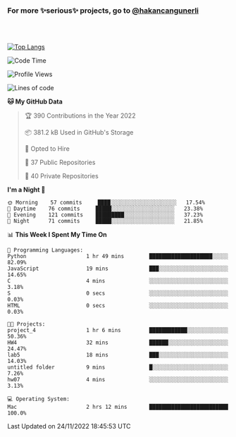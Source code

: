 ### For more ✨serious✨ projects, go to [@hakancangunerli](https://github.com/hakancangunerli)

<br>
<br>



[![Top Langs](https://github-readme-stats.vercel.app/api/top-langs/?username=63616e&layout=compact&hide=tex,html,shell,assembly,C&langs_count=6&exclude_repo=2015-csharp)](https://github.com/anuraghazra/github-readme-stats)


<!--START_SECTION:waka-->
![Code Time](http://img.shields.io/badge/Code%20Time-335%20hrs%2050%20mins-blue)

![Profile Views](http://img.shields.io/badge/Profile%20Views-7-blue)

![Lines of code](https://img.shields.io/badge/From%20Hello%20World%20I%27ve%20Written-1%20Million%20lines%20of%20code-blue)

**🐱 My GitHub Data** 

> 🏆 390 Contributions in the Year 2022
 > 
> 📦 381.2 kB Used in GitHub's Storage 
 > 
> 💼 Opted to Hire
 > 
> 📜 37 Public Repositories 
 > 
> 🔑 40 Private Repositories  
 > 
**I'm a Night 🦉** 

```text
🌞 Morning    57 commits     ████░░░░░░░░░░░░░░░░░░░░░   17.54% 
🌆 Daytime    76 commits     █████░░░░░░░░░░░░░░░░░░░░   23.38% 
🌃 Evening    121 commits    █████████░░░░░░░░░░░░░░░░   37.23% 
🌙 Night      71 commits     █████░░░░░░░░░░░░░░░░░░░░   21.85%

```


📊 **This Week I Spent My Time On** 

```text
💬 Programming Languages: 
Python                   1 hr 49 mins        ████████████████████░░░░░   82.09% 
JavaScript               19 mins             ███░░░░░░░░░░░░░░░░░░░░░░   14.65% 
C                        4 mins              ░░░░░░░░░░░░░░░░░░░░░░░░░   3.18% 
S                        0 secs              ░░░░░░░░░░░░░░░░░░░░░░░░░   0.03% 
HTML                     0 secs              ░░░░░░░░░░░░░░░░░░░░░░░░░   0.03%

🐱‍💻 Projects: 
project_4                1 hr 6 mins         ████████████░░░░░░░░░░░░░   50.36% 
HW4                      32 mins             ██████░░░░░░░░░░░░░░░░░░░   24.47% 
lab5                     18 mins             ███░░░░░░░░░░░░░░░░░░░░░░   14.03% 
untitled folder          9 mins              █░░░░░░░░░░░░░░░░░░░░░░░░   7.26% 
hw07                     4 mins              ░░░░░░░░░░░░░░░░░░░░░░░░░   3.13%

💻 Operating System: 
Mac                      2 hrs 12 mins       █████████████████████████   100.0%

```


 Last Updated on 24/11/2022 18:45:53 UTC
<!--END_SECTION:waka-->


